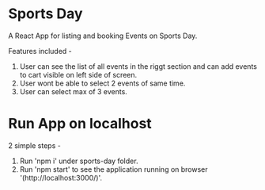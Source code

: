# Sports Day

A React App for listing and booking Events on Sports Day. 

Features included - 

1.  User can see the list of all events in the riggt section and can add events to cart visible on left side of screen.
2. User wont be able to select 2 events of same time.
3. User can select max of 3 events.

# Run App on localhost

2 simple steps - 

1. Run 'npm i' under sports-day folder.
2. Run 'npm start' to see the application running on browser '(http://localhost:3000/)'.
